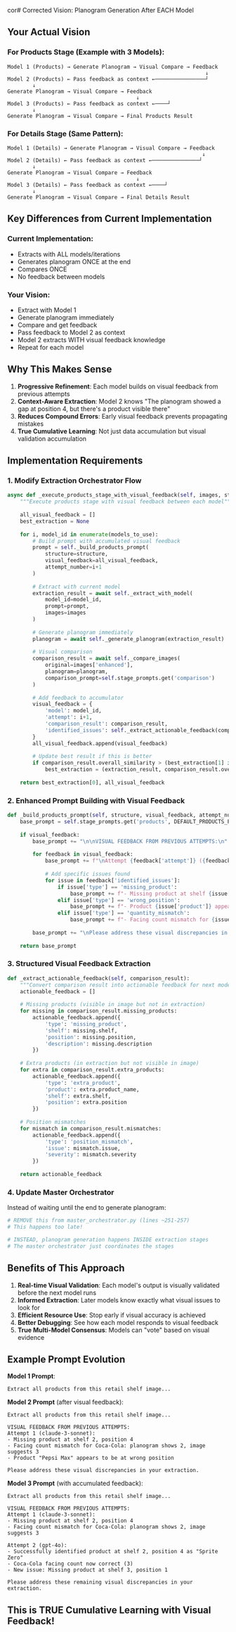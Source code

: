 cor# Corrected Vision: Planogram Generation After EACH Model

## Your Actual Vision

### For Products Stage (Example with 3 Models):

```
Model 1 (Products) → Generate Planogram → Visual Compare → Feedback
                                                               ↓
Model 2 (Products) ← Pass feedback as context ←────────────────┘
        ↓
Generate Planogram → Visual Compare → Feedback
                                         ↓
Model 3 (Products) ← Pass feedback as context ←────┘
        ↓
Generate Planogram → Visual Compare → Final Products Result
```

### For Details Stage (Same Pattern):

```
Model 1 (Details) → Generate Planogram → Visual Compare → Feedback
                                                              ↓
Model 2 (Details) ← Pass feedback as context ←───────────────┘
        ↓
Generate Planogram → Visual Compare → Feedback
                                         ↓
Model 3 (Details) ← Pass feedback as context ←────┘
        ↓
Generate Planogram → Visual Compare → Final Details Result
```

## Key Differences from Current Implementation

### Current Implementation:
- Extracts with ALL models/iterations
- Generates planogram ONCE at the end
- Compares ONCE
- No feedback between models

### Your Vision:
- Extract with Model 1
- Generate planogram immediately
- Compare and get feedback
- Pass feedback to Model 2 as context
- Model 2 extracts WITH visual feedback knowledge
- Repeat for each model

## Why This Makes Sense

1. **Progressive Refinement**: Each model builds on visual feedback from previous attempts
2. **Context-Aware Extraction**: Model 2 knows "The planogram showed a gap at position 4, but there's a product visible there"
3. **Reduces Compound Errors**: Early visual feedback prevents propagating mistakes
4. **True Cumulative Learning**: Not just data accumulation but visual validation accumulation

## Implementation Requirements

### 1. Modify Extraction Orchestrator Flow

```python
async def _execute_products_stage_with_visual_feedback(self, images, structure, models_to_use):
    """Execute products stage with visual feedback between each model"""
    
    all_visual_feedback = []
    best_extraction = None
    
    for i, model_id in enumerate(models_to_use):
        # Build prompt with accumulated visual feedback
        prompt = self._build_products_prompt(
            structure=structure,
            visual_feedback=all_visual_feedback,
            attempt_number=i+1
        )
        
        # Extract with current model
        extraction_result = await self._extract_with_model(
            model_id=model_id,
            prompt=prompt,
            images=images
        )
        
        # Generate planogram immediately
        planogram = await self._generate_planogram(extraction_result)
        
        # Visual comparison
        comparison_result = await self._compare_images(
            original=images['enhanced'],
            planogram=planogram,
            comparison_prompt=self.stage_prompts.get('comparison')
        )
        
        # Add feedback to accumulator
        visual_feedback = {
            'model': model_id,
            'attempt': i+1,
            'comparison_result': comparison_result,
            'identified_issues': self._extract_actionable_feedback(comparison_result)
        }
        all_visual_feedback.append(visual_feedback)
        
        # Update best result if this is better
        if comparison_result.overall_similarity > (best_extraction[1] if best_extraction else 0):
            best_extraction = (extraction_result, comparison_result.overall_similarity)
    
    return best_extraction[0], all_visual_feedback
```

### 2. Enhanced Prompt Building with Visual Feedback

```python
def _build_products_prompt(self, structure, visual_feedback, attempt_number):
    base_prompt = self.stage_prompts.get('products', DEFAULT_PRODUCTS_PROMPT)
    
    if visual_feedback:
        base_prompt += "\n\nVISUAL FEEDBACK FROM PREVIOUS ATTEMPTS:\n"
        
        for feedback in visual_feedback:
            base_prompt += f"\nAttempt {feedback['attempt']} ({feedback['model']}):\n"
            
            # Add specific issues found
            for issue in feedback['identified_issues']:
                if issue['type'] == 'missing_product':
                    base_prompt += f"- Missing product at shelf {issue['shelf']}, position {issue['position']}\n"
                elif issue['type'] == 'wrong_position':
                    base_prompt += f"- Product {issue['product']} appears to be at wrong position\n"
                elif issue['type'] == 'quantity_mismatch':
                    base_prompt += f"- Facing count mismatch for {issue['product']}: planogram shows {issue['planogram_count']}, image suggests {issue['image_count']}\n"
        
        base_prompt += "\nPlease address these visual discrepancies in your extraction."
    
    return base_prompt
```

### 3. Structured Visual Feedback Extraction

```python
def _extract_actionable_feedback(self, comparison_result):
    """Convert comparison result into actionable feedback for next model"""
    actionable_feedback = []
    
    # Missing products (visible in image but not in extraction)
    for missing in comparison_result.missing_products:
        actionable_feedback.append({
            'type': 'missing_product',
            'shelf': missing.shelf,
            'position': missing.position,
            'description': missing.description
        })
    
    # Extra products (in extraction but not visible in image)
    for extra in comparison_result.extra_products:
        actionable_feedback.append({
            'type': 'extra_product',
            'product': extra.product_name,
            'shelf': extra.shelf,
            'position': extra.position
        })
    
    # Position mismatches
    for mismatch in comparison_result.mismatches:
        actionable_feedback.append({
            'type': 'position_mismatch',
            'issue': mismatch.issue,
            'severity': mismatch.severity
        })
    
    return actionable_feedback
```

### 4. Update Master Orchestrator

Instead of waiting until the end to generate planogram:

```python
# REMOVE this from master_orchestrator.py (lines ~251-257)
# This happens too late!

# INSTEAD, planogram generation happens INSIDE extraction stages
# The master orchestrator just coordinates the stages
```

## Benefits of This Approach

1. **Real-time Visual Validation**: Each model's output is visually validated before the next model runs
2. **Informed Extraction**: Later models know exactly what visual issues to look for
3. **Efficient Resource Use**: Stop early if visual accuracy is achieved
4. **Better Debugging**: See how each model responds to visual feedback
5. **True Multi-Model Consensus**: Models can "vote" based on visual evidence

## Example Prompt Evolution

**Model 1 Prompt**:
```
Extract all products from this retail shelf image...
```

**Model 2 Prompt** (after visual feedback):
```
Extract all products from this retail shelf image...

VISUAL FEEDBACK FROM PREVIOUS ATTEMPTS:
Attempt 1 (claude-3-sonnet):
- Missing product at shelf 2, position 4
- Facing count mismatch for Coca-Cola: planogram shows 2, image suggests 3
- Product "Pepsi Max" appears to be at wrong position

Please address these visual discrepancies in your extraction.
```

**Model 3 Prompt** (with accumulated feedback):
```
Extract all products from this retail shelf image...

VISUAL FEEDBACK FROM PREVIOUS ATTEMPTS:
Attempt 1 (claude-3-sonnet):
- Missing product at shelf 2, position 4
- Facing count mismatch for Coca-Cola: planogram shows 2, image suggests 3

Attempt 2 (gpt-4o):
- Successfully identified product at shelf 2, position 4 as "Sprite Zero"
- Coca-Cola facing count now correct (3)
- New issue: Missing product at shelf 3, position 1

Please address these remaining visual discrepancies in your extraction.
```

## This is TRUE Cumulative Learning with Visual Feedback!